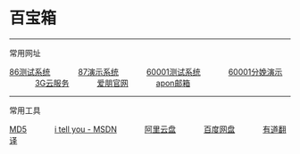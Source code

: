
# 百宝箱

---

常用网址

[86测试系统](http://58.221.10.82:8088/Pain/index.html) &emsp;&emsp;&emsp; [87演示系统](http://58.221.10.82:8089/Pain/index.html) &emsp;&emsp;&emsp; [60001测试系统](http://116.62.46.33:60001/Pain/index.html) &emsp;&emsp;&emsp; [60001分娩演示](http://116.62.46.33:60001/webmanager/) &emsp;&emsp;&emsp; [3G云服务](http://118.178.225.106:8080/DataSelect/DataSelect.html) &emsp;&emsp;&emsp; [爱朋官网](https://www.apon.com.cn/) &emsp;&emsp;&emsp; [apon邮箱](https://mail.apon.com.cn/)

---

常用工具

[MD5](https://www.cmd5.com/) &emsp;&emsp;&emsp; [i tell you - MSDN](https://msdn.itellyou.cn/) &emsp;&emsp;&emsp; [阿里云盘](https://www.aliyundrive.com/sign/in) &emsp;&emsp;&emsp; [百度网盘](https://pan.baidu.com/) &emsp;&emsp;&emsp; [有道翻译](https://fanyi.youdao.com/)
